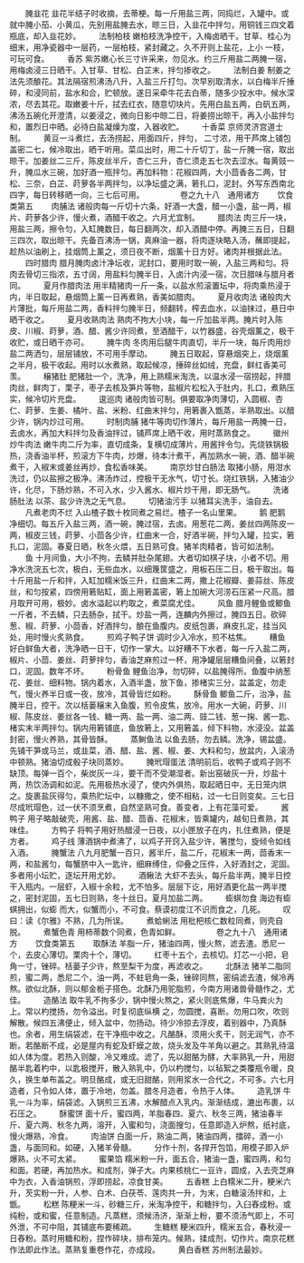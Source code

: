 <!-- { "loadSidebar": true } -->
　　腌韭花 韭花半结子时收摘，去蒂梗。每一斤用盐三两，同捣烂，入罐中。或就中腌小茄、小黄瓜，先别用盐腌去水，晾三日，入韭花中拌匀，用铜钱三四文着瓶底，却入韭花妙。
　　法制柏枝 嫩柏枝洗净控干，入梅卤晒干。甘草、桂心为细末，用净瓷器中一层药，一层柏枝，紧封藏之。久不开则上盐花，上小 一枝，可玩可食。
　　香苏 紫苏嫩心长三寸许采来，勿见水。约三斤用盐二两腌一宿，用梅卤浸三日晒干。入甘草、甘松、白芷末，拌匀掺收之。
　　法制白姜 制姜之法先须酿花。其法隔宿煎沸汤八升，入盐三斤打匀。次早别取清水，以白梅半斤捶碎，和浸同前，盐水和合，贮顿放。遂日采牵牛花去白蒂，随多少投水中。候水深浓，尽去其花。取嫩姜十斤，拭去红衣，随意切块片。先用白盐五两，白矾五两，沸汤五碗化开澄清，以姜浸之，微向日影中晾二日，将姜捞出晾干，再入小盐拌匀和，置烈日中晒。必待白盐凝燥为度，入器收贮。
　　十香菜 京师灵济宫道士制。
　　黄豆一斗煮烂，去汤捞起，用面四斤，拌匀， 二寸浓，用干芦席上铺包盖密二七，候冷取出，晒干听用。菜瓜出时，用二十斤切丁，盐一斤腌一宿，取出晾干。加姜丝二三斤，陈皮丝半斤，杏仁三升，杏仁须走五七次去涩水。每黄豉一升，腌瓜水三碗，加好酒一瓶拌匀。再加料物：花椒四两，大小茴香各二两，甘松、三奈，白芷、莳萝各半两拌匀，以净坛盛之满，箬扎口，泥封。外写东西南北四字，每日转移晒一向，三七后可用。
　　
　　卷之九十八　通用诸方
　　饮食类第五
　　肉脯法 诸般肉每一斤切十六条，好酒一大盏，醋一小盏，盐一两，椒片、莳萝各少许，慢火煮，酒醋干收之。六月尤宜制。
　　腊肉法 肉三斤一块，用盐三两，擦令匀，入缸腌数日，每日翻两次，却入酒醋中停。再腌三五日，日翻三四次，取出晾干。先备百沸汤一锅，真麻油一器，将肉逐块略入汤，蘸即提起，趁热以油刷上，挂烟筒上薰之，须日夜不断，烟薰十日方好。诸肉并根据此法。
　　四时腊肉 腊月腌肉卤汁净坛收，泥封口，要用时取一碗，入盐三两和匀。将肉去骨切三指浓，五寸阔，用盐料匀腌半日，入卤汁内浸一宿，次日腊味与腊月者同。
　　夏月作腊肉法 用半精猪肉一斤一条，以盐水煎滚置坛中，将肉乘热浸于内，半日取起，悬烟筒上薰一日再煮熟，香美如腊肉。
　　夏月收肉法 诸般肉大片薄批，每斤用盐二两，香料拌匀腌半日，频翻转，榨去血水，以油抹过，悬日中晒干收之。
　　夏月收熟肉法 熟肉不拘大小块，每一斤加盐半两。腌片时入陈皮、川椒、莳萝，酒、醋、酱少许同煮，至酒醋干，以竹器盛，谷壳烟薰之，极干收贮，或日晒干亦可。
　　腌牛肉 冬肉用后腿牛肉直切，半斤一块，每斤肉用炒盐二两洒匀，层层铺放，不可用手摩动。
　　腌五日取起，穿悬烟突上，烧烟薰之半月，极干收起。用时以水煮熟，取起候凉，捶碎丝如绒，充盘，鲜红香美可羡。
　　穣猪肚 肥猪肚一个，洗净，用上熟糯米淘洗，以温水浸一宿捞起，拌腊肉丝，鲜肉丁，栗子，枣子去核及笋片等物，盐椒片松松入于肚内，扎口，煮熟压实，候冷切片充盘。
　　逡巡肉  诸般肉皆可制。俱要取净肉薄切，入圆椒、杏仁、莳萝、生姜、橘叶、盐、米粉、红曲末拌匀，用箬裹入甑蒸，半熟取出。以醋少许，锅内炒过可用。
　　时制肉脯 猪牛等肉切作薄片，每斤用盐一两腌一日，去卤水，再加大料拌匀及香油拌过，铺芦席上晒干收，用时蒸熟食之。
　　徽州炒牛肉法 嫩牛肉二斤为率，直切成条，复横切成薄片，用酱拌令匀。先烧铁锅极热，浇香油半杯，煎滚方下牛肉，炒爆，待本汁煮干，再加熟水一碗，酒、醋半碗煮干，入椒末或姜丝再炒，食松香味美。
　　南京炒甘白肠法 取猪小肠，用泔水洗过，仍以盐擦之极净。沸汤炸过，控极干无水气，切寸长。烧红铁锅，入猪油少许，化尽，下肠炒熟，不可入水，少入酱水、椒片炒干用，即无肠气。
　　洗诸肠肚法 以茶、盐少许洗之无气息。
　　切猪油污手 以猪耳尖洗手，油自去。
　　凡煮老肉不烂 入山楂子数十枚同煮之易烂。楂子一名山里果。
　　鹅  肥鹅 净细切。每五斤入盐三两，酒一碗，腌过宿，去卤。用葱花二两，姜丝四两陈皮一两，椒皮三钱，莳萝、小茴各少许，红曲末一合，好酒半碗，拌匀入罐，拉实，箬扎口，泥固。春夏日晒，秋冬火煨，五日熟可食。猪羊肉精者，皆可如法制。
　　鱼  十月间鱼，大小不拘，去鳞并肚杂尾翅。大者切如棋子块，小者不切。用净水洗浣五七次，极白，无些血水，以细篾筐盛之，用板石压二日，极干取出。每十斤用盐一斤和拌，入缸加糯米饭三升，红曲末二两，撒上花椒瓣、姜蒜丝、陈皮丝，和匀按紧，四傍用箬贴缸，面上用箬盖密，箬上加碗大河涝石压紧一尺高。腊月取开可用，极妙。卤水溢起以杓取之，煮菜腐尤佳。
　　风鱼 腊月鲤鱼或鲫鱼一斤者，不去鳞，只去肠杂，拭干。炒盐一两，连麟内外擦过，腌四五日。砍碎葱、椒、莳萝、小茴香，好酒拌匀，酿在鱼腹内。皮纸包裹，麻皮扎定，挂当风处，用时慢火炙熟食。
　　煎鸡子鸭子饼 调时少入冷水，煎不枯焦。
　　糟鱼 好白鲜鱼大者，洗净晒一日干，切作一掌大。以好糟不下水者，每一斤入盐二两，椒片、小茴、姜丝、莳萝拌匀，香油芝麻煎过一杯，用净罐层层糟鱼间叠，以箬封口，泥固。数年不坏。
　　粉骨鱼 鲤鱼治净，勿切碎，以盐腌得所。鱼腹中纳葱花、姜丝、细料物。锅内着水，入酒半盏，放下鱼，掺楮实三分，盆盖定，勿走气，慢火养半日或一夜，放冷，其骨皆烂如粉。
　　酥骨鱼 鲫鱼二斤，治净，盐腌半日，控干。次以栝蒌穣末入鱼腹，煎令皮焦，放冷。用水一大碗，莳萝、川椒、陈皮丝、姜丝各一钱、糖一两、盐一两、油二两、豉二钱、葱一掬、酱一匙、楮实末半两拌匀。锅内用箬铺底，鱼放箬上，又用箬盖，倾下料物，水浸没。盆盖封密，慢火养熟，其骨皆酥。
　　蒸鲥鱼法 以鱼去肠，勿去鳞。洗净，锡盆盛。先铺干笋或马兰，或韭菜，酒、醋、盐、酱、椒、姜、大料和匀，放盆内，入滚汤中顿熟。猪油切成骰子块同蒸妙。
　　腌玳瑁蛋法 清明前后，收鸭子或鸡子则不缺顶。每弹一百个，柴炭灰一斗，要干而不受潮湿者。新出窑破灰一升，炒盐十两，热饮汤调和如泥。先用极热水浸了，使内外俱热，取起晒日中，无日笼内烘之。旋裹盐灰得匀，乘热贮坛中，以糠撒之，使不相粘，过一七日则变矣。三七日尽成玳瑁色，过一伏不须烹煮，自然坚熟可食。善变者，上有花藻可爱。
　　酱鸭子 用子略敲破壳，用酱、盐、醋、茴香、花椒末，皆乘罐内，越旬日煮熟，其味佳。
　　方鸭子 将鸭子用好热醋浸一日夜，以小匣放子在内，扎住煮熟，便是方者。
　　鸡子线 薄酒锅中煮沸了，以鸡子开窍入盐少许，箸搅匀，旋倾令如线入酒。
　　腌蟹法 八九月肥蟹一百只，酱半斤，盐二斤，花椒末一两，茴香末一两，和盐酱匀，每蟹脐中入一匙许，细麻缚住，仰叠之压件，入好酒封之，泥固。多者用小坛贮，逐坛开用尤妙。
　　酒鳅法 大虾不去头，每斤盐半两，腌半日控干入瓶内。一层虾，入椒十余粒，尤不怕多。层层下讫，用好酒更化盐一两半搅之，密封泥固，五七日则熟，冬十丝日。夏月加盐二两。
　　蟛蜞勿食 海边有蟛蜞拥出，似蟛 而大，似蟹而小，不可食。蔡谟初度江不识而食之，几死。
　　叹曰：读《尔雅》不熟，几为所误。
　　煮蛤蜊法 用枇杷核仁数粒同煮，则壳自脱。
　　煮蟹色青 用柿蒂数个同煮，色青如鲜。
　　
　　卷之九十八　通用诸方
　　饮食类第五
　　取酥法 羊脂一斤，猪油四两，慢火熬，滤去渣。悉尼一个，去皮心薄切。栗肉十个，薄切。
　　红枣十五个，去核切。灯芯一小把，皂角一寸，锉碎。栝蒌子少许，熬至梨干为度，再滤收之。
　　北酥法 猪羊二脂同煎，蜜二两，悉尼二个，油一两，不蛀皂角一条，锉碎同熬，密绢滤去渣，候冷再熬。欲似北酥，则以郁金栀子搭色。北酥乃用驼脂煎，今南方用诸兽骨髓作之，尤佳。
　　造酪法 取牛乳不拘多少，锅中慢火熬之，紧火则底焦爆，牛马粪火为上。常以杓搅扬，勿令溢出。时复彻底纵横 之，勿圆搅，喜断。勿用口吹，吹则解散。候四五沸便止，倾入盆中，勿扬动。待少冷掠去浮皮，着别器中，乃真酥也。余者，用生绢袋滤，在干净瓶中收之。凡酪酥，须用火炙干，则无润气，亦不断。若酪断不成，必是屋内有蛇及虾蟆之故，烧头发及牛羊角以避之。其熟乳待温如人体为度。若热入则酸，冷又难成。滤了，先以甜酪为酵，大率熟乳一升，用甜酪半匙着杓中，以匙极搅开，散入熟乳中，仍以杓搅匀，以毡絮之类覆瓶令暖，良久，换生单布盖之。明旦酪成，或无旧甜酪，则用浆水一合代之，不可多。六七月造者，只令如人体，置于冷地，勿盖。腊冬月造者，令热于人体。
　　造乳饼 牛乳一斗为率，绢袋滤。入锅煎三五沸，水解醋点入乳内。渐渐结成，漉出布裹，以石压之。
　　酥蜜饼 面十斤，蜜四两，羊脂春四、夏六、秋冬三两，猪油春半斤、夏六两、秋冬九两，溶开，入蜜和匀，浇面搜匀，任意即造入炉熬，纸衬底，慢火爆熟，冷食。
　　肉油饼 白面一斤，熟油二两，猪油四两，擂碎，酒一小盏，与面同和。如硬，入猪羊骨髓。
　　分作十剂，各捍开包馅，用模子即入炉爆熟，火不可太紧。
　　蜜果馅 糯米粉一升，面五合，猪油一盏，蜜四两，和匀和面。若硬，再加热水。和成剂，弹子大。内果核桃仁一豆许，圆成，入去壳芝麻中为衣，入香油锅煎，浮即捞起，凉食甘美。
　　五香糕 上白糯米二升，粳米六升，芡实粉一升，人参、白术、白茯苓、莲肉共一升，为末，白糖滚汤拌和，上甑。
　　松糕 陈粳米一斗，砂糖三斤，米淘净控干，和糖拌匀，入臼舂成粉。或纯粉，或和蜜，任意制造。凡蒸糕，须候汤济，渐渐上粉，要不须汤气即上，不可外泄，不可中阻，其铺底布要稀疏。
　　生糖糕 粳米四升，糯米五合，春秋浸一日舂粉。蒸时用糖和粉，捏作碎块，排布笼内。候熟，揉成剂，切作片。南京花糕作法即此作法。蒸熟复重卷作花，亦成段。
　　黄白香糕 苏州制法最妙。
